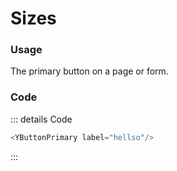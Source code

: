 <script setup>
import {YButtonPrimary} from 'bedrock-ui-vue3'
</script>

# Sizes
<DemoContainer>
  <div class="flex flex-row justify-content-between">
    <div>
          <YButtonPrimary label="Small" size="small"/>
    </div>
    <div>
      <YButtonPrimary label="Normal" size="normal"/>
    </div>
    <div>
      <YButtonPrimary label="Large" size="large"/>
    </div>
    <div>
          <YButtonLink label="Link"/>
    </div>
  </div>
</DemoContainer>

### Usage
The primary button on a page or form. 

### Code
::: details Code
```js
<YButtonPrimary label="hellso"/>
```
:::



